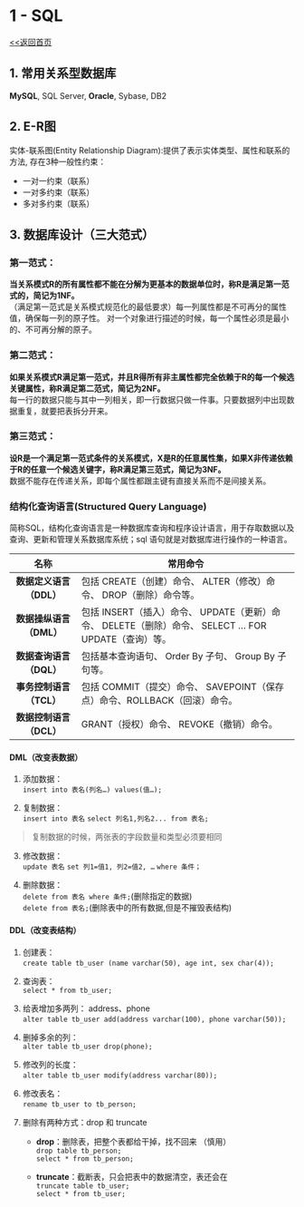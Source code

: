 # **1 - SQL**
[<<返回首页](database/Oracle.md)
## 1. 常用关系型数据库
**MySQL**, SQL Server, **Oracle**, Sybase, DB2


## 2. E-R图
实体-联系图(Entity Relationship Diagram):提供了表示实体类型、属性和联系的方法, 存在3种一般性约束：

* 一对一约束（联系）
* 一对多约束（联系）
* 多对多约束（联系）


## 3. 数据库设计（**三大范式**）

### 第一范式：
**当关系模式R的所有属性都不能在分解为更基本的数据单位时，称R是满足第一范式的，简记为1NF。**  
（满足第一范式是关系模式规范化的最低要求）每一列属性都是不可再分的属性值，确保每一列的原子性。
对一个对象进行描述的时候，每一个属性必须是最小的、不可再分解的原子。

### 第二范式：
**如果关系模式R满足第一范式，并且R得所有非主属性都完全依赖于R的每一个候选关键属性，称R满足第二范式，简记为2NF。**  
每一行的数据只能与其中一列相关，即一行数据只做一件事。只要数据列中出现数据重复，就要把表拆分开来。

### 第三范式：
**设R是一个满足第一范式条件的关系模式，X是R的任意属性集，如果X非传递依赖于R的任意一个候选关键字，称R满足第三范式，简记为3NF。**  
数据不能存在传递关系，即每个属性都跟主键有直接关系而不是间接关系。
​

### 结构化查询语言(Structured Query Language)  
简称SQL，结构化查询语言是一种数据库查询和程序设计语言，用于存取数据以及查询、更新和管理关系数据库系统；sql 语句就是对数据库进行操作的一种语言。  

| 名称 | 常用命令 |
| :--: | --- |
| **数据定义语言（DDL）** | 包括 CREATE（创建）命令、 ALTER（修改）命令、 DROP（删除）命令等。 |
| **数据操纵语言（DML）** | 包括 INSERT（插入）命令、 UPDATE（更新）命令、 DELETE（删除）命令、 SELECT … FOR UPDATE（查询）等。 |
| **数据查询语言（DQL）** | 包括基本查询语句、 Order By 子句、 Group By 子句等。 |
| **事务控制语言（TCL）** | 包括 COMMIT（提交）命令、 SAVEPOINT（保存点）命令、ROLLBACK（回滚）命令。 |
| **数据控制语言（DCL）** | GRANT（授权）命令、 REVOKE（撤销）命令。 |

#### **DML**（改变表数据） 
1. 添加数据：  
`insert into 表名(列名…) values(值…);`
​

2. 复制数据：  
`insert into 表名`
`select 列名1,列名2... from 表名;`
> 复制数据的时候，两张表的字段数量和类型必须要相同
​

3. 修改数据：  
`update 表名`
`set 列1=值1, 列2=值2, …`
`where 条件；`
​

4. 删除数据：  
`delete from 表名 where 条件;`(删除指定的数据)  
`delete from 表名;`(删除表中的所有数据,但是不摧毁表结构)
​

#### **DDL**（改变表结构）

1. 创建表：  
`create table tb_user (name varchar(50), age int, sex char(4));`
​

2. 查询表：  
`select * from tb_user;`


3. 给表增加多两列：  address、phone   
`alter table tb_user add(address varchar(100), phone varchar(50));`
​

4. 删掉多余的列：  
`alter table tb_user drop(phone);`


5. 修改列的长度：  
`alter table tb_user modify(address varchar(80));`
​

6. 修改表名：  
`rename tb_user to tb_person;`
​
7. 删除有两种方式：drop 和 truncate   

    * **drop**：删除表，把整个表都给干掉，找不回来 （慎用）  
    `drop table tb_person; `  
    `select * from tb_person;`  

    * **truncate**：截断表，只会把表中的数据清空，表还会在   
    `truncate table tb_user; `  
    `select * from tb_user;`  
